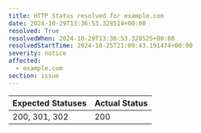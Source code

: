 ```yaml
---
title: HTTP Status resolved for example.com
date: 2024-10-29T13:36:53.328514+00:00
resolved: True
resolvedWhen: 2024-10-29T13:36:53.328525+00:00
resolvedStartTime: 2024-10-25T21:09:43.191474+00:00
severity: notice
affected:
  - example.com
section: issue
---
```


| Expected Statuses | Actual Status  |
|-------------------|----------------|
| 200, 301, 302 | 200 |

